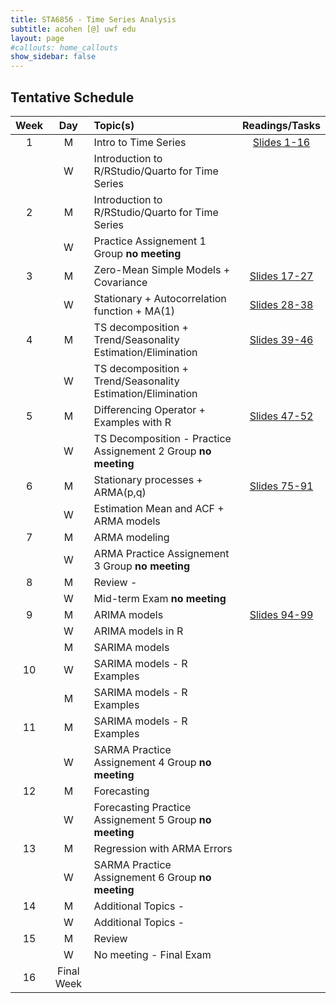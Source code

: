 ```yaml
---
title: STA6856 - Time Series Analysis 
subtitle: acohen [@] uwf edu
layout: page
#callouts: home_callouts
show_sidebar: false
---
```



## Tentative Schedule

| **Week** | **Day** | **Topic(s)** | **Readings/Tasks** |
|:-:|:---:|:--------------------|:--:|
| 1    | M     | Intro to Time Series | [Slides 1-16](https://acohenstat.github.io/STA6856/STA6856_Time_Series_Slides_AC.pdf#page=2)|
|      | W     | Introduction to R/RStudio/Quarto for Time Series | |
| 2    | M     | Introduction to R/RStudio/Quarto for Time Series | | 
|      | W     | Practice Assignement 1 Group **no meeting** | |
| 3    | M     | Zero-Mean Simple Models + Covariance |[Slides 17-27](https://acohenstat.github.io/STA6856/STA6856_Time_Series_Slides_AC.pdf#page=29) |
|      | W     | Stationary + Autocorrelation function + MA(1) | [Slides 28-38](https://acohenstat.github.io/STA6856/STA6856_Time_Series_Slides_AC.pdf#page=43)  | 
| 4    | M     | TS decomposition + Trend/Seasonality Estimation/Elimination | [Slides 39-46](https://acohenstat.github.io/STA6856/STA6856_Time_Series_Slides_AC.pdf#page=56)|
|      | W     | TS decomposition + Trend/Seasonality Estimation/Elimination|  | 
| 5    | M     | Differencing Operator + Examples with R | [Slides 47-52](https://acohenstat.github.io/STA6856/STA6856_Time_Series_Slides_AC.pdf#page=93)| 
|      | W     | TS Decomposition - Practice Assignement 2 Group **no meeting**| |
| 6    | M     | Stationary processes + ARMA(p,q)  |[Slides 75-91](https://acohenstat.github.io/STA6856/STA6856_Time_Series_Slides_AC.pdf#page=63) |
|      | W     | Estimation Mean and ACF + ARMA models |  | 
| 7    | M     | ARMA modeling | |
|      | W     | ARMA Practice Assignement 3 Group **no meeting** | |
| 8    | M     | Review - | |
|      | W     | Mid-term Exam **no meeting** ||
| 9    | M     | ARIMA models | [Slides 94-99](https://acohenstat.github.io/STA6856/STA6856_Time_Series_Slides_AC.pdf#page=112)  |
|      | W     | ARIMA models in R |  |
|      | M     | SARIMA models | |
| 10   | W     | SARIMA models - R Examples| |
|      | M     | SARIMA models - R Examples| |
|  11  | M     | SARIMA models - R Examples  | |
|      | W     | SARMA Practice Assignement 4 Group  **no meeting** | |
|   12 | M     | Forecasting | |
|      | W     | Forecasting Practice Assignement 5 Group  **no meeting**    | |
|  13  | M     | Regression with ARMA Errors | |
|      | W     | SARMA Practice Assignement 6 Group  **no meeting** | |
|  14  | M     | Additional Topics -  | |
|      | W     | Additional Topics -  | |
|   15 | M     | Review | |
|      | W     | No meeting - Final Exam  | |
| 16   | Final Week  |  | | 
